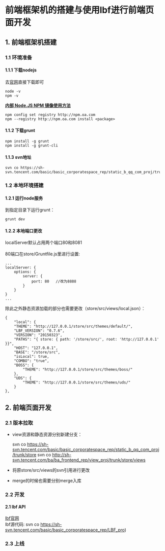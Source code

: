 # 前端框架机的搭建与使用lbf进行前端页面开发

## 1. 前端框架机搭建

### 1.1 环境准备

#### 1.1.1 下载nodejs
去[官网](https://nodejs.org)直接下载即可

	node -v
	npm -v

<b>[内部 Node.JS NPM 镜像使用方法](http://km.oa.com/group/502/articles/show/167873?kmref=related_post)</b>
	
	npm config set registry http://npm.oa.com
	npm --registry http://npm.oa.com install <package>

#### 1.1.2 下载grunt

	npm install -g grunt
	npm install -g grunt-cli

#### 1.1.3 svn地址

	svn co https://sh-svn.tencent.com/basic/basic_corporatespace_rep/static_b_qq_com_proj/trunk/store

### 1.2 本地环境搭建

#### 1.2.1 运行node服务
到指定目录下运行grunt：
	
	grunt dev

#### 1.2.2 本地端口更改
localServer默认占用两个端口80和8081<br>
<br>
80端口在store/Gruntfile.js里进行设置:

	...
	localServer: {
		options: {
			server: {
				port: 80   //改为8888
			}
		}
	}
	...

除此之外静态资源加载的部分也需要更改（store/src/views/local.json）：

	{
	    "local": {
		"THEME": "http://127.0.0.1/store/src/themes/default/",
		"LBF_VERSION": "0.7.6",
		"VERSION": "20150323",
		"PATHS": "{ store: { path: '/store/src/', root: 'http://127.0.0.1' }}",
		"HOST": "127.0.0.1",
		"BASE": "/store/src",
        "isLocal": true,
        "COMBO": "true",
		"BOSS": {
			"THEME": "http://127.0.0.1/store/src/themes/boss/"
		},
		"UDS": {
            "THEME": "http://127.0.0.1/store/src/themes/uds/"
        }
	},

## 2. 前端页面开发
### 2.1 版本拉取
+ view资源和静态资源分别新建分支：

	svn co https://sh-svn.tencent.com/basic/basic_corporatespace_rep/static_b_qq_com_proj/trunk/store
	svn co http://sh-svn.tencent.com/ba/ba_frontend_rep/view_proj/trunk/store/views

+ 将原store/src/views的svn引用进行更改
+ merge的时候也需要分别merge入库

### 2.2 开发

#### 2.1 lbf API
[lbf官网](http://lbf.epc.oa.com/) <br>
lbf源代码: svn co https://sh-svn.tencent.com/basic/basic_corporatespace_rep/LBF_pro) 

### 2.3 上线

